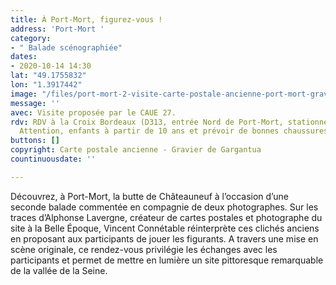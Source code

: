 ```yaml
---
title: À Port-Mort, figurez-vous !
address: 'Port-Mort '
category:
- " Balade scénographiée"
dates:
- 2020-10-14 14:30
lat: "49.1755832"
lon: "1.3917442"
image: "/files/port-mort-2-visite-carte-postale-ancienne-port-mort-gravier-de-gargantua.jpg"
message: ''
avec: Visite proposée par le CAUE 27.
rdv: RDV à la Croix Bordeaux (D313, entrée Nord de Port-Mort, stationnement sur herbe).
  Attention, enfants à partir de 10 ans et prévoir de bonnes chaussures.
buttons: []
copyright: Carte postale ancienne - Gravier de Gargantua
countinuousdate: ''

---
```

Découvrez, à Port-Mort, la butte de Châteauneuf à l’occasion d’une seconde balade commentée en compagnie de deux photographes. Sur les traces d’Alphonse Lavergne, créateur de cartes postales et photographe du site à la Belle Époque, Vincent Connétable réinterprète ces clichés anciens en proposant aux participants de jouer les figurants. A travers une mise en scène originale, ce rendez-vous privilégie les échanges avec les participants et permet de mettre en lumière un site pittoresque remarquable de la vallée de la Seine.